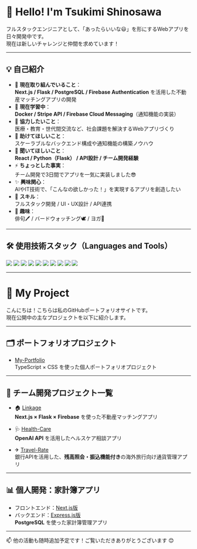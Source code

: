 # 👋 Hello! I'm Tsukimi Shinosawa

フルスタックエンジニアとして、「あったらいいな😃」を形にするWebアプリを日々開発中です。  
現在は新しいチャレンジと仲間を求めています！

---

## 💡 自己紹介

- 🔭 **現在取り組んでいること**：  
  **Next.js / Flask / PostgreSQL / Firebase Authentication** を活用した不動産マッチングアプリの開発
- 🌱 **現在学習中**：  
  **Docker / Stripe API / Firebase Cloud Messaging**（通知機能の実装）
- 👯 **協力したいこと**：  
  医療・教育・世代間交流など、社会課題を解決するWebアプリづくり
- 🤔 **助けてほしいこと**：  
  スケーラブルなバックエンド構成や通知機能の構築ノウハウ
- 💬 **聞いてほしいこと**：  
  **React / Python（Flask） / API設計 / チーム開発経験**
- ⚡ **ちょっとした事実**：  
  チーム開発で3日間でアプリを一気に実装しました😎
- ✨ **興味関心**：  
  AIやIT技術で、「こんなの欲しかった！」を実現するアプリを創造したい
- 🏅 **スキル**：  
  フルスタック開発 / UI・UX設計 / API連携
- 🎨 **趣味**：  
  俳句🖊 / バードウォッチング🕊 / ヨガ🤟

---

## 🛠 使用技術スタック（Languages and Tools）
<p>
  <img src="https://img.shields.io/badge/TypeScript-3178C6?logo=typescript&logoColor=white" />
  <img src="https://img.shields.io/badge/JavaScript-F7DF1E?logo=javascript&logoColor=black" />
  <img src="https://img.shields.io/badge/React-61DAFB?logo=react&logoColor=black" />
  <img src="https://img.shields.io/badge/Next.js-000000?logo=nextdotjs&logoColor=white" />
  <img src="https://img.shields.io/badge/Python-3776AB?logo=python&logoColor=white" />
  <img src="https://img.shields.io/badge/Flask-000000?logo=flask&logoColor=white" />
  <img src="https://img.shields.io/badge/PostgreSQL-4169E1?logo=postgresql&logoColor=white" />
  <img src="https://img.shields.io/badge/Firebase-FFCA28?logo=firebase&logoColor=black" />
  <img src="https://img.shields.io/badge/Stripe-008CDD?logo=stripe&logoColor=white" />
  <img src="https://img.shields.io/badge/Docker-2496ED?logo=docker&logoColor=white" />
</p>

---

# 🌟 My Project

こんにちは！こちらは私のGitHubポートフォリオサイトです。  
現在公開中の主なプロジェクトを以下に紹介します。

---

## 🗂 ポートフォリオプロジェクト

- [My-Portfolio](https://github.com/tsukimi40/My-Portfolio.git)  
  TypeScript × CSS を使った個人ポートフォリオプロジェクト

---

## 📂 チーム開発プロジェクト一覧

- 🏠 [Linkage](https://github.com/tsukimi40/Linkage.git)  
  **Next.js × Flask × Firebase** を使った不動産マッチングアプリ

- 🩺 [Health-Care](https://github.com/tsukimi40/Health-Care.git)  
  **OpenAI API** を活用したヘルスケア相談アプリ

- ✈ [Travel-Rate](https://github.com/tsukimi40/Travel-Rate.git)  
  銀行APIを活用した、**残高照会・振込機能付き**の海外旅行向け通貨管理アプリ

---

## 📊 個人開発：家計簿アプリ

- フロントエンド：[Next.js版](https://github.com/tsukimi40/TsukimiShinosawa_section3_NEXT.js.git)  
- バックエンド：[Express.js版](https://github.com/tsukimi40/TsukimiShinosawa_section4_Express.js.git)  
  **PostgreSQL** を使った家計簿管理アプリ

---

📫 他の活動も随時追加予定です！ご覧いただきありがとうございます 😊

